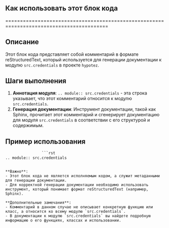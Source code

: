 ## Как использовать этот блок кода
=========================================================================================

Описание
-------------------------
Этот блок кода представляет собой комментарий в формате reStructuredText, который используется для генерации документации к модулю `src.credentials` в проекте `hypotez`. 

Шаги выполнения
-------------------------
1. **Аннотация модуля**: `.. module:: src.credentials` - эта строка указывает, что этот комментарий относится к модулю `src.credentials`.
2. **Генерация документации**: Инструмент документации, такой как Sphinx, прочитает этот комментарий и сгенерирует документацию для модуля `src.credentials` в соответствии с его структурой и содержимым.

Пример использования
-------------------------

```python
                ```rst
.. module:: src.credentials
```
```

**Важно**: 
- Этот блок кода не является исполняемым кодом, а служит метаданными для генерации документации.
- Для корректной генерации документации необходимо использовать инструмент, который понимает формат reStructuredText (например, Sphinx).

**Дополнительные замечания**: 
- Комментарий в данном случае не описывает конкретную функцию или класс, а относится ко всему модулю `src.credentials`.
- В документации к модулю `src.credentials` вы найдете подробную информацию о его функциях, классах и использовании.